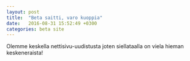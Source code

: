 ```yaml
---
layout: post
title:  "Beta saitti, varo kuoppia"
date:   2016-08-31 15:52:49 +0300
categories: beta site
---
```


Olemme keskella nettisivu-uudistusta joten siellataalla on viela hieman keskeneraista!
